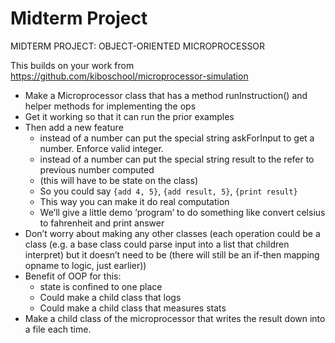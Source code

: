 # Midterm Project

MIDTERM PROJECT: OBJECT-ORIENTED MICROPROCESSOR

This builds on your work from https://github.com/kiboschool/microprocessor-simulation

* Make a Microprocessor class that has a method runInstruction() and helper methods for implementing the ops
* Get it working so that it can run the prior examples
* Then add a new feature
    * instead of a number can put the special string askForInput to get a number. Enforce valid integer.
    * instead of a number can put the special string result to the refer to previous number computed
    * (this will have to be state on the class)
    * So you could say `{add 4, 5}`, `{add result, 5}`, `{print result}`
    * This way you can make it do real computation
    * We’ll give a little demo ‘program’ to do something like convert celsius to fahrenheit and print answer
* Don’t worry about making any other classes (each operation could be a class (e.g. a base class could parse input into a list that children interpret) but it doesn’t need to be (there will still be an if-then mapping opname to logic, just earlier))
* Benefit of OOP for this:
    * state is confined to one place
    * Could make a child class that logs
    * Could make a child class that measures stats
* Make a child class of the microprocessor that writes the result down into a file each time.
